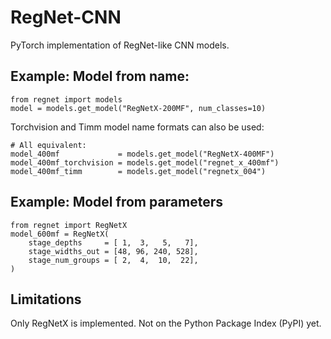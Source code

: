 # RegNet-CNN
PyTorch implementation of RegNet-like CNN models.

## Example: Model from name:
```
from regnet import models
model = models.get_model("RegNetX-200MF", num_classes=10)
```

Torchvision and Timm model name formats can also be used:
```
# All equivalent:
model_400mf             = models.get_model("RegNetX-400MF")
model_400mf_torchvision = models.get_model("regnet_x_400mf")
model_400mf_timm        = models.get_model("regnetx_004")
```

## Example: Model from parameters

```
from regnet import RegNetX
model_600mf = RegNetX(
    stage_depths     = [ 1,  3,   5,   7],
    stage_widths_out = [48, 96, 240, 528],
    stage_num_groups = [ 2,  4,  10,  22],
)
```

## Limitations
Only RegNetX is implemented.
Not on the Python Package Index (PyPI) yet.
